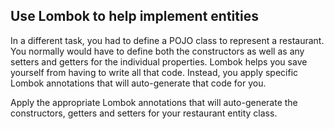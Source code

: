 ## Use Lombok to help implement entities
In a different task, you had to define a POJO class to represent a restaurant. You normally would have to define both the constructors as well as any setters and getters for the individual properties. Lombok helps you save yourself from having to write all that code. Instead, you apply specific Lombok annotations that will auto-generate that code for you.

Apply the appropriate Lombok annotations that will auto-generate the constructors, getters and setters for your restaurant entity class.